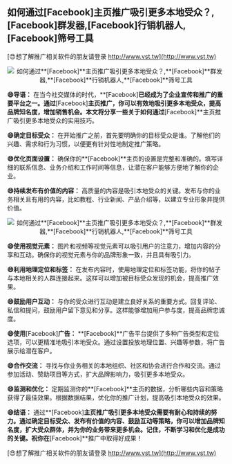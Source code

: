 ## **如何通过**[Facebook]**主页推广吸引更多本地受众？,**[Facebook]**群发器,**[Facebook]**行销机器人,**[Facebook]**筛号工具**

[😍想了解推广相关软件的朋友请登录 http://www.vst.tw](http://www.vst.tw)

 <center><img src="https://vst.tw/MP4/tuiguang/png/4.png" alt="如何通过**[Facebook]**主页推广吸引更多本地受众？,**[Facebook]**群发器,**[Facebook]**行销机器人,**[Facebook]**筛号工具"></center>

**😄导语：**
在当今社交媒体的时代，**[Facebook]**已经成为了企业宣传和推广的重要平台之一。通过**[Facebook]**主页推广，你可以有效地吸引更多本地受众，提高品牌知名度，增加销售机会。本文将分享一些关于如何通过**[Facebook]**主页推广吸引更多本地受众的实用技巧。

**😄确定目标受众：**
在开始推广之前，首先要明确你的目标受众是谁。了解他们的兴趣、需求和行为习惯，以便更有针对性地制定推广策略。

**😄优化页面设置：**
确保你的**[Facebook]**主页的设置是完整和准确的。填写详细的联系信息、业务介绍和工作时间等信息，让潜在客户能够方便地了解你的企业。

**😄持续发布有价值的内容：**
高质量的内容是吸引本地受众的关键。发布与你的业务相关且有用的内容，比如教程、行业新闻、产品介绍等，以建立专业形象并提供价值。

 <center><img src="https://vst.tw/MP4/tuiguang/png/5.png" alt="如何通过**[Facebook]**主页推广吸引更多本地受众？,**[Facebook]**群发器,**[Facebook]**行销机器人,**[Facebook]**筛号工具"></center>

**😄使用视觉元素：**
图片和视频等视觉元素可以吸引用户的注意力，增加内容的分享和互动。确保你的视觉元素与你的品牌形象一致，并且具有吸引力。

**😄利用地理定位和标签：**
在发布内容时，使用地理定位和标签功能，将你的帖子与本地相关的人群连接起来。这样可以增加被目标受众发现的机会，提高推广效果。

**😄鼓励用户互动：**
与你的受众进行互动是建立良好关系的重要方式。回复评论、私信和提问，鼓励用户留下意见和分享。这样能够增加用户参与度，提高品牌忠诚度。

**😄使用**[Facebook]**广告：**
**[Facebook]**广告平台提供了多种广告类型和定位选项，可以更精准地吸引本地受众。通过设置投放地理位置、兴趣等参数，将广告展示给潜在客户。

**😄合作交流：**
寻找与你业务相关的本地组织、社区和协会进行合作和交流。通过参加活动、赞助项目等方式，扩大品牌影响力，吸引更多本地受众。

**😄监测和优化：**
定期监测你的**[Facebook]**主页的数据，分析哪些内容和策略获得了最佳效果。根据数据结果，优化你的推广计划，提高吸引本地受众的效果。

**😄结语：**
通过**[Facebook]**主页推广吸引更多本地受众需要有耐心和持续的努力。通过确定目标受众、发布有价值的内容、鼓励互动等策略，你可以增加品牌知名度，扩大受众群体，并为你的业务带来更多机会。记住，不断学习和优化是成功的关键。祝你在**[Facebook]**推广中取得好成果！

[😍想了解推广相关软件的朋友请登录 http://www.vst.tw](http://www.vst.tw)



